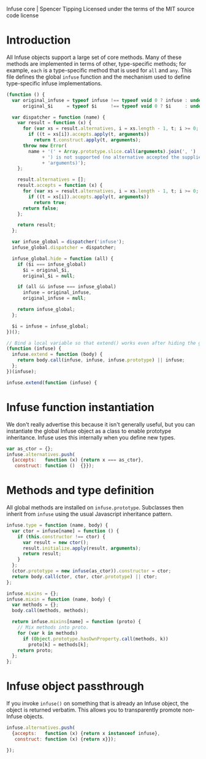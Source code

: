 Infuse core | Spencer Tipping
Licensed under the terms of the MIT source code license

# Introduction

All Infuse objects support a large set of core methods. Many of these methods
are implemented in terms of other, type-specific methods; for example, `each`
is a type-specific method that is used for `all` and `any`. This file defines
the global `infuse` function and the mechanism used to define type-specific
infuse implementations.

```js
(function () {
  var original_infuse = typeof infuse !== typeof void 0 ? infuse : undefined,
      original_$i     = typeof $i     !== typeof void 0 ? $i     : undefined;
```

```js
  var dispatcher = function (name) {
    var result = function (x) {
      for (var xs = result.alternatives, i = xs.length - 1, t; i >= 0; --i)
        if ((t = xs[i]).accepts.apply(t, arguments))
          return t.construct.apply(t, arguments);
      throw new Error(
        name + '(' + Array.prototype.slice.call(arguments).join(', ')
             + ') is not supported (no alternative accepted the supplied '
             + 'arguments)');
    };
```

```js
    result.alternatives = [];
    result.accepts = function (x) {
      for (var xs = result.alternatives, i = xs.length - 1, t; i >= 0; --i)
        if ((t = xs[i]).accepts.apply(t, arguments))
          return true;
      return false;
    };
```

```js
    return result;
  };
```

```js
  var infuse_global = dispatcher('infuse');
  infuse_global.dispatcher = dispatcher;
```

```js
  infuse_global.hide = function (all) {
    if ($i === infuse_global)
      $i = original_$i,
      original_$i = null;
```

```js
    if (all && infuse === infuse_global)
      infuse = original_infuse,
      original_infuse = null;
```

```js
    return infuse_global;
  };
```

```js
  $i = infuse = infuse_global;
})();
```

```js
// Bind a local variable so that extend() works even after hiding the global.
(function (infuse) {
  infuse.extend = function (body) {
    return body.call(infuse, infuse, infuse.prototype) || infuse;
  };
})(infuse);
```

```js
infuse.extend(function (infuse) {
```

# Infuse function instantiation

We don't really advertise this because it isn't generally useful, but you can
instantiate the global Infuse object as a class to enable prototype
inheritance. Infuse uses this internally when you define new types.

```js
var as_ctor = {};
infuse.alternatives.push(
  {accepts:   function (x) {return x === as_ctor},
   construct: function ()  {}});
```

# Methods and type definition

All global methods are installed on `infuse.prototype`. Subclasses then inherit
from `infuse` using the usual Javascript inheritance pattern.

```js
infuse.type = function (name, body) {
  var ctor = infuse[name] = function () {
    if (this.constructor !== ctor) {
      var result = new ctor();
      result.initialize.apply(result, arguments);
      return result;
    }
  };
  (ctor.prototype = new infuse(as_ctor)).constructor = ctor;
  return body.call(ctor, ctor, ctor.prototype) || ctor;
};
```

```js
infuse.mixins = {};
infuse.mixin = function (name, body) {
  var methods = {};
  body.call(methods, methods);
```

```js
  return infuse.mixins[name] = function (proto) {
    // Mix methods into proto.
    for (var k in methods)
      if (Object.prototype.hasOwnProperty.call(methods, k))
        proto[k] = methods[k];
    return proto;
  };
};
```

# Infuse object passthrough

If you invoke `infuse()` on something that is already an Infuse object, the
object is returned verbatim. This allows you to transparently promote
non-Infuse objects.

```js
infuse.alternatives.push(
  {accepts:   function (x) {return x instanceof infuse},
   construct: function (x) {return x}});
```

```js
});

```
